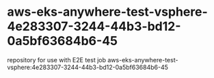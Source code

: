 # aws-eks-anywhere-test-vsphere-4e283307-3244-44b3-bd12-0a5bf63684b6-45
repository for use with E2E test job aws-eks-anywhere-test-vsphere:4e283307-3244-44b3-bd12-0a5bf63684b6-45
